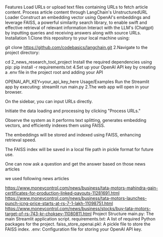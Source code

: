 Features
Load URLs or upload text files containing URLs to fetch article content.
Process article content through LangChain's UnstructuredURL Loader
Construct an embedding vector using OpenAI's embeddings and leverage FAISS, a powerful similarity search library, to enable swift and effective retrieval of relevant information
Interact with the LLM's (Chatgpt) by inputting queries and receiving answers along with source URLs.
Installation
1.Clone this repository to your local machine using:

  git clone https://github.com/codebasics/langchain.git
2.Navigate to the project directory:

  cd 2_news_research_tool_project
Install the required dependencies using pip:
  pip install -r requirements.txt
4.Set up your OpenAI API key by creating a .env file in the project root and adding your API

  OPENAI_API_KEY=your_api_key_here
Usage/Examples
Run the Streamlit app by executing:
streamlit run main.py
2.The web app will open in your browser.

On the sidebar, you can input URLs directly.

Initiate the data loading and processing by clicking "Process URLs."

Observe the system as it performs text splitting, generates embedding vectors, and efficiently indexes them using FAISS.

The embeddings will be stored and indexed using FAISS, enhancing retrieval speed.

The FAISS index will be saved in a local file path in pickle format for future use.

One can now ask a question and get the answer based on those news articles

 we used following news articles

https://www.moneycontrol.com/news/business/tata-motors-mahindra-gain-certificates-for-production-linked-payouts-11281691.html
https://www.moneycontrol.com/news/business/tata-motors-launches-punch-icng-price-starts-at-rs-7-1-lakh-11098751.html
https://www.moneycontrol.com/news/business/stocks/buy-tata-motors-target-of-rs-743-kr-choksey-11080811.html
Project Structure
main.py: The main Streamlit application script.
requirements.txt: A list of required Python packages for the project.
faiss_store_openai.pkl: A pickle file to store the FAISS index.
.env: Configuration file for storing your OpenAI API key.
